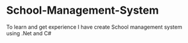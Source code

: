 # School-Management-System
To learn and get experience I have create School management system using .Net and C# 
